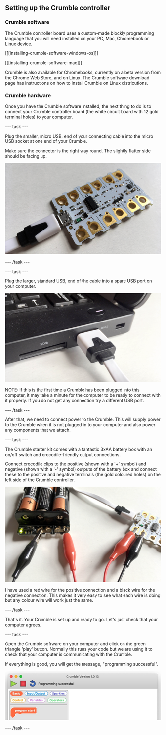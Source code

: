 ## Setting up the Crumble controller

### Crumble software

The Crumble controller board uses a custom-made blockly programming language that you will need installed on your PC, Mac, Chromebook or Linux device. 

[[[installing-crumble-software-windows-os]]]

[[[installing-crumble-software-mac]]]

Crumble is also available for Chromebooks, currently on a beta version from the Chrome Web Store, and on Linux. The Crumble software download page has instructions on how to install Crumble on Linux districutions.

### Crumble hardware

Once you have the Crumble software installed, the next thing to do is to connect your Crumble controller board (the white circuit board with 12 gold terminal holes) to your computer.

--- task ---

Plug the smaller, micro USB, end of your connecting cable into the micro USB socket at one end of your Crumble.

Make sure the connector is the right way round. The slightly flatter side should be facing up.

![connecting micro USB cable to Crumble](images/microUSB.jpg)

--- /task ---

--- task ---

Plug the larger, standard USB, end of the cable into a spare USB port on your computer.

![connecting USB end of the cable to a computer](images/USB.jpg)

NOTE: If this is the first time a Crumble has been plugged into this computer, it may take a minute for the computer to be ready to connect with it properly.
If you do not get any connection try a different USB port.

--- /task ---

After that, we need to connect power to the Crumble. This will supply power to the Crumble when it is not plugged in to your computer and also power any components that we attach.

--- task ---

The Crumble starter kit comes with a fantastic 3xAA battery box with an on/off switch and crocodile-friendly output connections.

Connect crocodile clips to the positive (shown with a '+' symbol) and negative (shown with a '-' symbol) outputs of the battery box and connect these to the positive and negative terminals (the gold coloured holes) on the left side of the Crumble controller.

![connecting battery power to a Crumble](images/batterypack.jpg)

I have used a red wire for the positive connection and a black wire for the negative connection. This makes it very easy to see what each wire is doing but any colour wire will work just the same.

--- /task ---

That's it. Your Crumble is set up and ready to go. Let's just check that your computer agrees.

--- task ---

Open the Crumble software on your computer and click on the green triangle 'play' button. Normally this runs your code but we are using it to check that your computer is communicating with the Crumble.

If everything is good, you will get the message, "programming successful".

![Crumble successfully connected message](images/progsuccess.jpg)

--- /task ---

